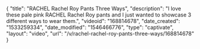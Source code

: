 {
    "title": "RACHEL Rachel Roy Pants Three Ways",
    "description": "I love these pale pink RACHEL Rachel Roy pants and I just wanted to showcase 3 different ways to wear them.",
    "videoid": "168814678",
    "date_created": "1533259334",
    "date_modified": "1546466776",
    "type": "captivate",
    "layout": "video",
    "url": "\/v\/rachel-rachel-roy-pants-three-ways\/168814678"
}